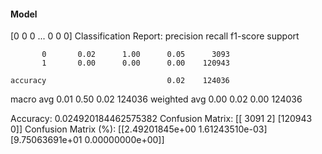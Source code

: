 #### Model
[0 0 0 ... 0 0 0]
Classification Report:
              precision    recall  f1-score   support

           0       0.02      1.00      0.05      3093
           1       0.00      0.00      0.00    120943

    accuracy                           0.02    124036
   macro avg       0.01      0.50      0.02    124036
weighted avg       0.00      0.02      0.00    124036

Accuracy: 0.024920184462575382
Confusion Matrix:
[[  3091      2]
 [120943      0]]
Confusion Matrix (%):
[[2.49201845e+00 1.61243510e-03]
 [9.75063691e+01 0.00000000e+00]]
